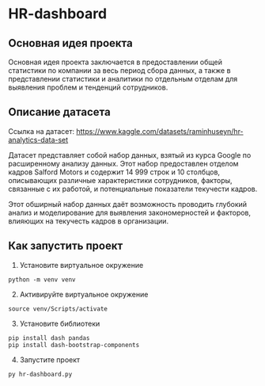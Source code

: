 # HR-dashboard
 
## Основная идея проекта

Основная идея проекта заключается в предоставлении общей статистики по компании за весь период сбора данных, а также в представлении статистики и аналитики по отдельным отделам для выявления проблем и тенденций сотрудников.

## Описание датасета

Ссылка на датасет: https://www.kaggle.com/datasets/raminhuseyn/hr-analytics-data-set

Датасет представляет собой набор данных, взятый из курса Google по расширенному анализу данных. Этот набор предоставлен отделом кадров Salford Motors и содержит 14 999 строк и 10 столбцов, описывающих различные характеристики сотрудников, факторы, связанные с их работой, и потенциальные показатели текучести кадров.

Этот обширный набор данных даёт возможность проводить глубокий анализ и моделирование для выявления закономерностей и факторов, влияющих на текучесть кадров в организации.

## Как запустить проект

1. Установите виртуальное окружение
```
python -m venv venv
```
2. Активируйте виртуальное окружение
```
source venv/Scripts/activate
```
3. Установите библиотеки
```
pip install dash pandas
pip install dash-bootstrap-components
```
4. Запустите проект
```
py hr-dashboard.py
``` 
